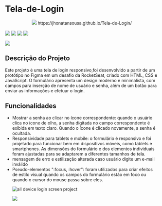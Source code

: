 # Tela-de-Login


<div style="flex" align="center">
  <img src="https://img.shields.io/website-up-down-green-red/http/monip.org.svg">
https://jhonatansousa.github.io/Tela-de-Login/
</div>
<br>
<div style="flex">
<img src="https://img.shields.io/badge/HTML5-E34F26?style=for-the-badge&logo=html5&logoColor=white">

<img src="https://img.shields.io/badge/CSS3-1572B6?style=for-the-badge&logo=css3&logoColor=white">

<img src="https://img.shields.io/badge/JavaScript-F7DF1E?style=for-the-badge&logo=javascript&logoColor=black">
  
<img src="https://img.shields.io/badge/Figma-F24E1E?style=for-the-badge&logo=figma&logoColor=white">
  
<a target="_blank" href="https://www.linkedin.com/in/jhonatan-s-da-silva-a1a77b268/"><img src="https://img.shields.io/badge/LinkedIn-0077B5?style=for-the-badge&logo=linkedin&logoColor=white"></a>
</div>


<div>
<h2>Descrição do Projeto</h2>
<p>Este projeto é uma tela de login responsivo,foi desenvolvido a partir de um protótipo no Figma em um desafio da RocketSeat, criado com HTML, CSS e JavaScript. O formulário apresenta um design moderno e minimalista, com campos para inserção de nome de usuário e senha, além de um botão para enviar as informações e efetuar o login.</p>
</div>
<h2>Funcionalidades</h2>
<ul>
<li>Mostrar a senha ao clicar no ícone correspondente: quando o usuário clica no ícone de olho, a senha digitada no campo correspondente é exibida em texto claro. Quando o ícone é clicado novamente, a senha é ocultada.</li>
<li>Responsividade para tablets e mobile: o formulário é responsivo e foi projetado para funcionar bem em dispositivos móveis, como tablets e smartphones. As dimensões do formulário e dos elementos individuais foram ajustadas para se adaptarem a diferentes tamanhos de tela.</li>
<li>mensagem de erro e estilização alterada caso usuário digite um e-mail inválido</li>
<li>Pseudo-elementos ":focus, :hover": foram utilizados para criar efeitos de estilo visual quando os campos do formulário estão em foco ou quando o cursor do mouse passa sobre eles.</li>


![all device login screen project](https://user-images.githubusercontent.com/126415306/225780951-c5f65758-6701-46a2-9340-1fcd43210891.png)
  
<img src="http://ForTheBadge.com/images/badges/built-with-love.svg">
